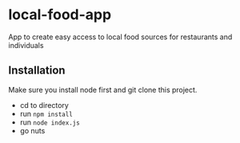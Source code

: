 # local-food-app
App to create easy access to local food sources for restaurants and individuals

## Installation
Make sure you install node first and git clone this project.

- cd to directory
- run `npm install`
- run `node index.js`
- go nuts

